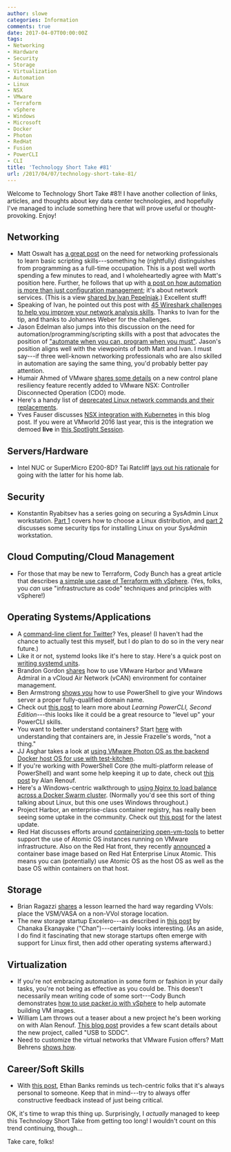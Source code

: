 ```yaml
---
author: slowe
categories: Information
comments: true
date: 2017-04-07T00:00:00Z
tags:
- Networking
- Hardware
- Security
- Storage
- Virtualization
- Automation
- Linux
- NSX
- VMware
- Terraform
- vSphere
- Windows
- Microsoft
- Docker
- Photon
- RedHat
- Fusion
- PowerCLI
- CLI
title: 'Technology Short Take #81'
url: /2017/04/07/technology-short-take-81/
---
```


Welcome to Technology Short Take #81! I have another collection of links, articles, and thoughts about key data center technologies, and hopefully I've managed to include something here that will prove useful or thought-provoking. Enjoy!

## Networking

* Matt Oswalt has [a great post][link-4] on the need for networking professionals to learn basic scripting skills---something he (rightfully) distinguishes from programming as a full-time occupation. This is a post well worth spending a few minutes to read, and I wholeheartedly agree with Matt's position here. Further, he follows that up with [a post on how automation is more than just configuration management][link-19]; it's about network services. (This is a view [shared by Ivan Pepelnjak][link-20].) Excellent stuff!
* Speaking of Ivan, he pointed out this post with [45 Wireshark challenges to help you improve your network analysis skills][link-21]. Thanks to Ivan for the tip, and thanks to Johannes Weber for the challenges.
* Jason Edelman also jumps into this discussion on the need for automation/programming/scripting skills with a post that advocates the position of ["automate when you can, program when you must"][link-31]. Jason's position aligns well with the viewpoints of both Matt and Ivan. I must say---if three well-known networking professionals who are also skilled in automation are saying the same thing, you'd probably better pay attention.
* Humair Ahmed of VMware [shares some details][link-11] on a new control plane resiliency feature recently added to VMware NSX: Controller Disconnected Operation (CDO) mode.
* Here's a handy list of [deprecated Linux network commands and their replacements][link-22].
* Yves Fauser discusses [NSX integration with Kubernetes][link-26] in this blog post. If you were at VMworld 2016 last year, this is the integration we demoed **live** in [this Spotlight Session][link-27].

## Servers/Hardware

* Intel NUC or SuperMicro E200-8D? Tai Ratcliff [lays out his rationale][link-18] for going with the latter for his home lab.

## Security

* Konstantin Ryabitsev has a series going on securing a SysAdmin Linux workstation. [Part 1][link-23] covers how to choose a Linux distribution, and [part 2][link-24] discusses some security tips for installing Linux on your SysAdmin workstation.

## Cloud Computing/Cloud Management

* For those that may be new to Terraform, Cody Bunch has a great article that describes [a simple use case of Terraform with vSphere][link-12]. (Yes, folks, you _can_ use "infrastructure as code" techniques and principles with vSphere!)

## Operating Systems/Applications

* A [command-line client for Twitter][link-1]? Yes, please! (I haven't had the chance to actually test this myself, but I do plan to do so in the very near future.)
* Like it or not, systemd looks like it's here to stay. Here's a quick post on [writing systemd units][link-3].
* Brandon Gordon [shares][link-5] how to use VMware Harbor and VMware Admiral in a vCloud Air Network (vCAN) environment for container management.
* Ben Armstrong [shows you][link-6] how to use PowerShell to give your Windows server a proper fully-qualified domain name.
* Check out [this post][link-8] to learn more about _Learning PowerCLI, Second Edition_---this looks like it could be a great resource to "level up" your PowerCLI skills.
* You want to better understand containers? Start [here][link-10] with understanding that containers are, in Jessie Frazelle's words, "not a thing."
* JJ Asghar takes a look at [using VMware Photon OS as the backend Docker host OS for use with test-kitchen][link-13].
* If you're working with PowerShell Core (the multi-platform release of PowerShell) and want some help keeping it up to date, check out [this post][link-14] by Alan Renouf.
* Here's a Windows-centric walkthrough to [using Nginx to load balance across a Docker Swarm cluster][link-15]. (Normally you'd see this sort of thing talking about Linux, but this one uses Windows throughout.)
* Project Harbor, an enterprise-class container registry, has really been seeing some uptake in the community. Check out [this post][link-17] for the latest update.
* Red Hat discusses efforts around [containerizing open-vm-tools][link-28] to better support the use of Atomic OS instances running on VMware infrastructure. Also on the Red Hat front, they recently [announced][link-29] a container base image based on Red Hat Enterprise Linux Atomic. This means you can (potentially) use Atomic OS as the host OS as well as the base OS within containers on that host.

## Storage

* Brian Ragazzi [shares][link-2] a lesson learned the hard way regarding VVols: place the VSM/VASA on a non-VVol storage location.
* The new storage startup Excelero---as described in [this post][link-30] by Chanaka Ekanayake ("Chan")---certainly looks interesting. (As an aside, I do find it fascinating that new storage startups often emerge with support for Linux first, then add other operating systems afterward.)

## Virtualization

* If you're not embracing automation in some form or fashion in your daily tasks, you're not being as effective as you could be. This doesn't necessarily mean writing code of some sort---Cody Bunch demonstrates [how to use packer.io with vSphere][link-7] to help automate building VM images.
* William Lam throws out a teaser about a new project he's been working on with Alan Renouf. [This blog post][link-16] provides a few scant details about the new project, called "USB to SDDC".
* Need to customize the virtual networks that VMware Fusion offers? Matt Behrens [shows how][link-25].

## Career/Soft Skills

* With [this post][link-9], Ethan Banks reminds us tech-centric folks that it's always personal to someone. Keep that in mind---try to always offer constructive feedback instead of just being critical.

OK, it's time to wrap this thing up. Surprisingly, I _actually_ managed to keep this Technology Short Take from getting too long! I wouldn't count on this trend continuing, though...

Take care, folks!



[link-1]: https://sferik.github.io/t/
[link-2]: https://brianragazzi.wordpress.com/2017/03/17/a-downside-to-vvols/
[link-3]: http://hokstadconsulting.com/devops/writing-systemd-units
[link-4]: https://keepingitclassless.net/2017/03/learn-programming-or-perish/
[link-5]: https://blogs.vmware.com/vcat/2017/03/hybrid-container-management-vcloud-director-vmware-harbor.html
[link-6]: https://blogs.msdn.microsoft.com/virtual_pc_guy/2017/03/10/giving-a-workgroup-server-an-fqdn/
[link-7]: http://blog.codybunch.com/2017/03/08/packerio-with-vSphere/
[link-8]: https://blogs.vmware.com/PowerCLI/2017/03/learning-powercli-second-edition.html
[link-9]: http://ethancbanks.com/2017/03/24/its-personal/
[link-10]: https://blog.jessfraz.com/post/containers-zones-jails-vms/
[link-11]: https://blogs.vmware.com/networkvirtualization/2017/03/nsx-v-6-3-control-plane-resiliency-cdo-mode.html#.WOKoNEfiv6U
[link-12]: http://blog.codybunch.com/2017/03/08/A-Simple-Terraform-on-vSphere-Build/
[link-13]: https://jjasghar.github.io/blog/2017/03/29/photonos-as-your-backend-for-kitchen-docker/
[link-14]: http://www.virtu-al.net/2017/03/27/powershell-core-date/
[link-15]: https://blogs.technet.microsoft.com/virtualization/2017/03/17/use-nginx-to-load-balance-across-your-docker-swarm-cluster/
[link-16]: http://www.virtuallyghetto.com/2017/04/project-usb-to-sddc-part-1.html
[link-17]: http://www.think-foundry.com/project-harbor-reaches-milestone-2000-stars-github/
[link-18]: https://lab-rat.com.au/2017/04/01/supermicro-vs-intel-nuc/
[link-19]: https://keepingitclassless.net/2017/04/cheese-moved-long-time-ago/
[link-20]: http://blog.ipspace.net/2017/04/network-automation-is-much-more-than.html
[link-21]: https://blog.webernetz.net/2017/03/29/wireshark-layer-2-3-pcap-analysis-w-challenges-ccnp-switch/
[link-22]: https://dougvitale.wordpress.com/2011/12/21/deprecated-linux-networking-commands-and-their-replacements/
[link-23]: https://www.linux.com/news/linux-workstation-security/2017/3/how-choose-best-linux-distro-sysadmin-workstation-security
[link-24]: https://www.linux.com/news/linux-workstation-security/2017/3/security-tips-installing-linux-your-sysadmin-workstation
[link-25]: https://spin.atomicobject.com/2017/04/03/vmware-fusion-custom-virtual-networks/
[link-26]: https://blogs.vmware.com/networkvirtualization/2017/03/kubecon-2017.html#.WOaT7kfisUH
[link-27]: https://www.youtube.com/watch?v=3xHFK_8Ba58
[link-28]: https://developers.redhat.com/blog/2017/03/23/containerizing-open-vm-tools-part-1-the-dockerfile-and-constructing-a-systemd-unit-file/
[link-29]: http://rhelblog.redhat.com/2017/03/13/introducing-the-red-hat-enterprise-linux-atomic-base-image/
[link-30]: https://chansblog.com/excelero-the-latest-software-defined-storage-startup/
[link-31]: http://jedelman.com/home/automate-when-you-can-program-when-you-must/

